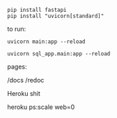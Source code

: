 ```
pip install fastapi
pip install "uvicorn[standard]"
```

to run:

```
uvicorn main:app --reload

uvicorn sql_app.main:app --reload
```

pages:

/docs
/redoc

Heroku shit

heroku ps:scale web=0
